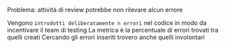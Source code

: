 Problema: attività di review potrebbe non rilevare alcun errore

Vengono `introdotti deliberatamente n errori` nel codice in modo da incentivare il team di testing
La metrica è la percentuale di errori trovati tra quelli creati
Cercando gli errori inseriti trovero anche quelli involontari